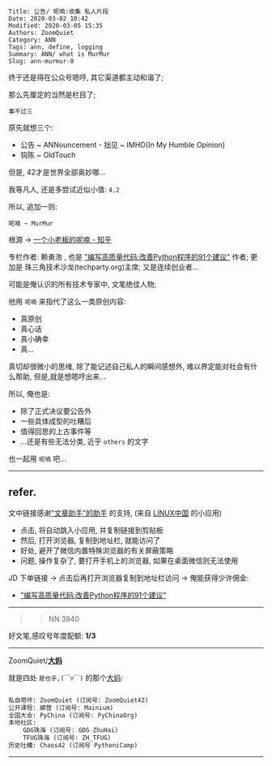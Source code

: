     Title: 公告/ 呢喃:收集 私人片段
    Date: 2020-03-02 10:42
    Modified: 2020-03-05 15:35
    Authors: ZoomQuiet
    Category: ANN
    Tags: ann, define, logging
    Summary: ANN/ what is MurMur
    Slug: ann-murmur-0

终于还是得在公众号嗯哼, 其它渠道都主动和谐了;

那么先厘定的当然是栏目了;

    事不过三

原先就想三个:

- 公告 ~ ANNouncement
​- 拙见 ~ IMHO(In My Humble Opinion)
- 钩陈 ~ OldTouch

但是, 42才是世界全部奥妙哪...

我等凡人, 还是多尝试近似小值: `4.2`

所以, 追加一则:

    呢喃 ~ MurMur

根源 -> [一个小老板的呢喃 - 知乎](https://zhuanlan.zhihu.com/laiyh)

专栏作者: 赖勇浩 ,
也是 ["编写高质量代码:改善Python程序的91个建议"](https://union-click.jd.com/jdc?e=&p=AyIGZRprFQIXDlYdXBUyVlgNRQQlW1dCFFlQCxxKQgFHREkdSVJKSQVJHFRXFk9FUlpGQUpLCVBaTFhbXQtWVmpSWRtbEAsRAVIbaw8CFkwGUDNqYhJhL2QzFF4QYj0BC2UOHjdUK1sUAxEFVhhZFwUiN1Uca0NsEgZUGloUBxMDVitaJQIWDlcbWxQGFwdSGlMlBRIOZXAFS15yQw1PHiUyIgRlK2sVMhE3F3VfEgMQVFVMDhYAQQVQSFxGCxICVBIPEAEaVAJIDhFVFTdXGloRCw%3D%3D) 作者;
更加是 珠三角技术沙龙(techparty.org)主席;
又是连续创业者...

可能是俺认识的所有技术专家中, 文笔绝佳人物;

他用 `呢喃` 来指代了这么一类原创内容:

- 真原创
- 真心话
- 真小确幸
- 真...


真切却很微小的思绪, 除了能记述自己私人的瞬间感想外, 
难以界定能对社会有什么帮助,
但是,就是想嗯哼出来...

所以, 俺也是:

- 除了正式决议要公告外
- 一些具体成型的吐糟后
- 值得回思的上古事件等
- ...还是有些无法分类, 近乎 `others` 的文字


也一起用 `呢喃` 吧...



-------------
## refer.


文中链接感谢["文章助手"的助手](https://linux.cn/static/tools/a.html) 的支持,
(来自 [LINUX中国]((https://linux.cn/article-11850-1.html)) 的小应用)

- 点击, 将自动跳入小应用, 并复制链接到剪贴板
- 然后, 打开浏览器, 复制到地址栏, 就能访问了
- 好处, 避开了微信内置特殊浏览器的有关屏蔽策略
- 问题, 操作复杂了, 要打开手机上的浏览器, 如果在桌面微信则无法使用



JD 下单链接 -> 点击后再打开浏览器复制到地址栏访问 -> 俺能获得少许佣金:

- ["编写高质量代码:改善Python程序的91个建议"](https://union-click.jd.com/jdc?e=&p=AyIGZRprFQIXDlYdXBUyVlgNRQQlW1dCFFlQCxxKQgFHREkdSVJKSQVJHFRXFk9FUlpGQUpLCVBaTFhbXQtWVmpSWRtbEAsRAVIbaw8CFkwGUDNqYhJhL2QzFF4QYj0BC2UOHjdUK1sUAxEFVhhZFwUiN1Uca0NsEgZUGloUBxMDVitaJQIWDlcbWxQGFwdSGlMlBRIOZXAFS15yQw1PHiUyIgRlK2sVMhE3F3VfEgMQVFVMDhYAQQVQSFxGCxICVBIPEAEaVAJIDhFVFTdXGloRCw%3D%3D)




-------------
>> NN 3940

好文笔,感叹号年度配额: **1/3**

-------------

ZoomQuiet/**[大妈](https://mp.weixin.qq.com/s/N5TuRRbF485D4Q90XdDA7g)**

就是四处 `是也乎,(￣▽￣)` 的那个[大妈](https://mp.weixin.qq.com/s/N5TuRRbF485D4Q90XdDA7g):


```python

私自嗯哼: ZoomQuiet (订阅号: ZoomQuiet42)
公开课程: 蟒营 (订阅号: Mainium)
全国大会: PyChina (订阅号: PyChinaOrg)
本地社区: 
    GDG珠海 (订阅号: GDG-ZhuHai)
    TFUG珠海 (订阅号: ZH_TFUG)
历史吐糟: Chaos42 (订阅号 PythoniCamp)
```

-------------



